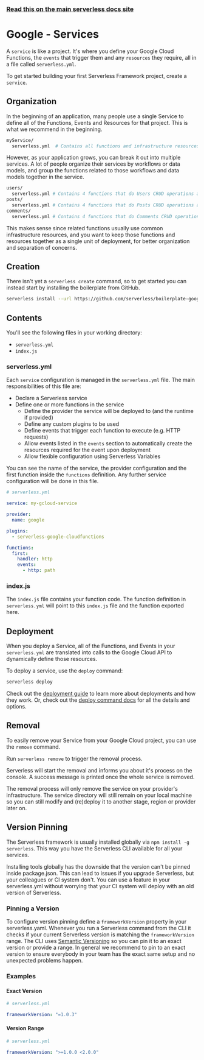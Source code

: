 <!--
title: Serverless Framework - Google Cloud Functions Guide - Services
menuText: Services
menuOrder: 4
description: How to manage and configure Serverless services, which contain your Google Cloud Functions, their events and resources.
layout: Doc
-->

<!-- DOCS-SITE-LINK:START automatically generated  -->
### [Read this on the main serverless docs site](https://www.serverless.com/framework/docs/providers/google/guide/services)
<!-- DOCS-SITE-LINK:END -->

# Google - Services

A `service` is like a project. It's where you define your Google Cloud Functions, the `events` that trigger them and any `resources` they require, all in a file called `serverless.yml`.

To get started building your first Serverless Framework project, create a `service`.

## Organization

In the beginning of an application, many people use a single Service to define all of the Functions, Events and Resources for that project. This is what we recommend in the beginning.

```bash
myService/
  serverless.yml  # Contains all functions and infrastructure resources
```

However, as your application grows, you can break it out into multiple services.  A lot of people organize their services by workflows or data models, and group the functions related to those workflows and data models together in the service.

```bash
users/
  serverless.yml # Contains 4 functions that do Users CRUD operations and the Users database
posts/
  serverless.yml # Contains 4 functions that do Posts CRUD operations and the Posts database
comments/
  serverless.yml # Contains 4 functions that do Comments CRUD operations and the Comments database
```

This makes sense since related functions usually use common infrastructure resources, and you want to keep those functions and resources together as a single unit of deployment, for better organization and separation of concerns.

## Creation

There isn't yet a `serverless create` command, so to get started you can instead start by installing the boilerplate from GitHub.

```bash
serverless install --url https://github.com/serverless/boilerplate-googlecloudfunctions-nodejs --name <my-service>
```

## Contents

You'll see the following files in your working directory:
- `serverless.yml`
- `index.js`

### serverless.yml

Each `service` configuration is managed in the `serverless.yml` file. The main responsibilities of this file are:

- Declare a Serverless service
- Define one or more functions in the service
  - Define the provider the service will be deployed to (and the runtime if provided)
  - Define any custom plugins to be used
  - Define events that trigger each function to execute (e.g. HTTP requests)
  - Allow events listed in the `events` section to automatically create the resources required for the event upon deployment
  - Allow flexible configuration using Serverless Variables

You can see the name of the service, the provider configuration and the first function inside the `functions` definition. Any further service configuration will be done in this file.

```yml
# serverless.yml

service: my-gcloud-service

provider:
  name: google

plugins:
  - serverless-google-cloudfunctions

functions:
  first:
    handler: http
    events:
      - http: path
```

### index.js

The `index.js` file contains your function code. The function definition in `serverless.yml` will point to this `index.js` file and the function exported here.

## Deployment

When you deploy a Service, all of the Functions, and Events in your `serverless.yml` are translated into calls to the Google Cloud API to dynamically define those resources.

To deploy a service, use the `deploy` command:

```bash
serverless deploy
```

Check out the [deployment guide](./deploying.md) to learn more about deployments and how they work.  Or, check out the [deploy command docs](../cli-reference/deploy.md) for all the details and options.

## Removal

To easily remove your Service from your Google Cloud project, you can use the `remove` command.

Run `serverless remove` to trigger the removal process.

Serverless will start the removal and informs you about it's process on the console. A success message is printed once the whole service is removed.

The removal process will only remove the service on your provider's infrastructure. The service directory will still remain on your local machine so you can still modify and (re)deploy it to another stage, region or provider later on.

## Version Pinning

The Serverless framework is usually installed globally via `npm install -g serverless`. This way you have the Serverless CLI available for all your services.

Installing tools globally has the downside that the version can't be pinned inside package.json. This can lead to issues if you upgrade Serverless, but your colleagues or CI system don't. You can use a feature in your serverless.yml without worrying that your CI system will deploy with an old version of Serverless.

### Pinning a Version

To configure version pinning define a `frameworkVersion` property in your serverless.yaml. Whenever you run a Serverless command from the CLI it checks if your current Serverless version is matching the `frameworkVersion` range. The CLI uses [Semantic Versioning](http://semver.org/) so you can pin it to an exact version or provide a range. In general we recommend to pin to an exact version to ensure everybody in your team has the exact same setup and no unexpected problems happen.

### Examples

#### Exact Version

```yml
# serverless.yml

frameworkVersion: "=1.0.3"
```

#### Version Range

```yml
# serverless.yml

frameworkVersion: ">=1.0.0 <2.0.0"
```
